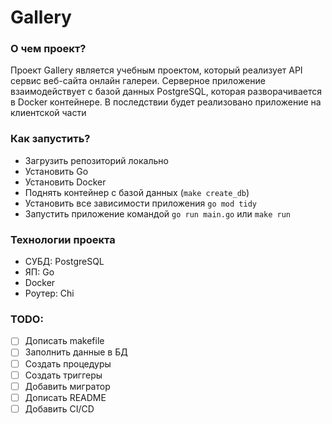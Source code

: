 # Gallery

### О чем проект?
Проект Gallery является учебным проектом, который реализует API сервис веб-сайта онлайн галереи. Серверное приложение взаимодействует с базой данных PostgreSQL, которая разворачивается в Docker контейнере. В последствии будет реализовано приложение на клиентской части

### Как запустить?
- Загрузить репозиторий локально
- Установить Go
- Установить Docker
- Поднять контейнер с базой данных (```make create_db```)
- Установить все зависимости приложения ```go mod tidy```
- Запустить приложение командой ```go run main.go``` или ```make run```

### Технологии проекта
- СУБД: PostgreSQL
- ЯП: Go
- Docker
- Роутер: Chi

### TODO:
- [ ] Дописать makefile
- [ ] Заполнить данные в БД
- [ ] Создать процедуры
- [ ] Создать триггеры
- [ ] Добавить мигратор
- [ ] Дописать README
- [ ] Добавить CI/CD
